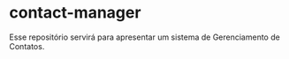 # contact-manager
Esse repositório servirá para apresentar um sistema de Gerenciamento de Contatos.
